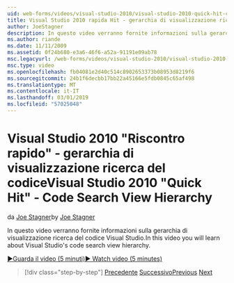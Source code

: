```yaml
---
uid: web-forms/videos/visual-studio-2010/visual-studio-2010-quick-hit-code-search-view-hierarchy
title: Visual Studio 2010 rapida Hit - gerarchia di visualizzazione ricerca del codice
author: JoeStagner
description: In questo video verranno fornite informazioni sulla gerarchia di visualizzazione ricerca del codice Visual Studio.
ms.author: riande
ms.date: 11/11/2009
ms.assetid: 0f24b680-e3a6-46f6-a52a-91191e09ab78
msc.legacyurl: /web-forms/videos/visual-studio-2010/visual-studio-2010-quick-hit-code-search-view-hierarchy
msc.type: video
ms.openlocfilehash: fb04081e2d40c514c8902653373b08953d8219f6
ms.sourcegitcommit: 24b1f6decbb17bb22a45166e5fdb0845c65af498
ms.translationtype: MT
ms.contentlocale: it-IT
ms.lasthandoff: 03/01/2019
ms.locfileid: "57025048"
---
```

<a name="visual-studio-2010-quick-hit---code-search-view-hierarchy"></a><span data-ttu-id="d1ad6-103">Visual Studio 2010 "Riscontro rapido" - gerarchia di visualizzazione ricerca del codice</span><span class="sxs-lookup"><span data-stu-id="d1ad6-103">Visual Studio 2010 "Quick Hit" - Code Search View Hierarchy</span></span>
====================
<span data-ttu-id="d1ad6-104">da [Joe Stagner](https://github.com/JoeStagner)</span><span class="sxs-lookup"><span data-stu-id="d1ad6-104">by [Joe Stagner](https://github.com/JoeStagner)</span></span>

<span data-ttu-id="d1ad6-105">In questo video verranno fornite informazioni sulla gerarchia di visualizzazione ricerca del codice Visual Studio.</span><span class="sxs-lookup"><span data-stu-id="d1ad6-105">In this video you will learn about Visual Studio's code search view hierarchy.</span></span>

[<span data-ttu-id="d1ad6-106">&#9654;Guarda il video (5 minuti)</span><span class="sxs-lookup"><span data-stu-id="d1ad6-106">&#9654; Watch video (5 minutes)</span></span>](https://channel9.msdn.com/Blogs/ASP-NET-Site-Videos/visual-studio-2010-quick-hit-code-search-view-hierarchy)

> [!div class="step-by-step"]
> <span data-ttu-id="d1ad6-107">[Precedente](visual-studio-2010-quick-hit-code-optimized-profile.md)
> [Successivo](visual-studio-2010-quick-hit-intellisense-smart-lists.md)</span><span class="sxs-lookup"><span data-stu-id="d1ad6-107">[Previous](visual-studio-2010-quick-hit-code-optimized-profile.md)
[Next](visual-studio-2010-quick-hit-intellisense-smart-lists.md)</span></span>
